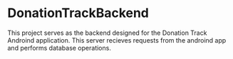 # DonationTrackBackend
This project serves as the backend designed for the Donation Track Androind application. This server recieves requests from the androind app and performs database operations.

